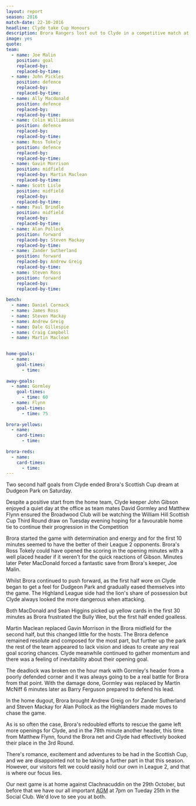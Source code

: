 ```yaml
---
layout: report
season: 2016
match-date: 22-10-2016
headline: Clyde take Cup Honours
description: Brora Rangers lost out to Clyde in a competitive match at Dudgeon Park
image: yes
quote:
team:
  - name: Joe Malin
    position: goal
    replaced-by: 
    replaced-by-time: 
  - name: John Pickles
    position: defence
    replaced-by:
    replaced-by-time:
  - name: Ally Macdonald
    position: defence
    replaced-by: 
    replaced-by-time: 
  - name: Colin Williamson
    position: defence
    replaced-by: 
    replaced-by-time: 
  - name: Ross Tokely
    position: defence
    replaced-by: 
    replaced-by-time:
  - name: Gavin Morrison
    position: midfield
    replaced-by: Martin Maclean
    replaced-by-time: 
  - name: Scott Lisle
    position: midfield
    replaced-by: 
    replaced-by-time: 
  - name: Paul Brindle
    position: midfield
    replaced-by: 
    replaced-by-time: 
  - name: Alan Pollock
    position: forward
    replaced-by: Steven Mackay
    replaced-by-time: 
  - name: Zander Sutherland
    position: forward
    replaced-by: Andrew Greig
    replaced-by-time: 
  - name: Steven Ross
    position: forward
    replaced-by: 
    replaced-by-time: 
    
bench:
  - name: Daniel Cormack
  - name: James Ross
  - name: Steven Mackay
  - name: Andrew Greig
  - name: Dale Gillespie
  - name: Craig Campbell
  - name: Martin Maclean
  

home-goals:
  - name: 
    goal-times:
      - time: 
      
away-goals:
  - name: Gormley
    goal-times:
      - time: 60
  - name: Flynn
    goal-times:
      - time: 75
      
brora-yellows:
  - name: 
    card-times:
      - time: 
      
brora-reds:
  - name: 
    card-times:
      - time: 
---
```

Two second half goals from Clyde ended Brora's Scottish Cup dream at Dudgeon Park on Saturday.

Despite a positive start from the home team, Clyde keeper John Gibson enjoyed a quiet day at the office as team mates David Gormley and Matthew Flynn ensured the Broadwood Club will be watching the William Hill Scottish Cup Third Round draw on Tuesday evening hoping for a favourable home tie to continue their progression in the Competition

Brora started the game with determination and energy and for the first 10 minutes seemed to have the better of their League 2 opponents. Brora's Ross Tokely could have opened the scoring in the opening minutes with a well placed header if it weren't for the quick reactions of Gibson. Minutes later Peter MacDonald forced a fantastic save from Brora's keeper, Joe Malin.

Whilst Brora continued to push forward, as the first half wore on Clyde began to get a feel for Dudgeon Park and gradually eased themselves into the game. The Highland League side had the lion's share of possession but Clyde always looked the more dangerous when attacking.

Both MacDonald and Sean Higgins picked up yellow cards in the first 30 minutes as Brora frustrated the Bully Wee, but the first half ended goalless.

Martin Maclean replaced Gavin Morrison in the Brora midfield for the second half, but this changed little for the hosts. The Brora defence remained resolute and composed for the most part, but further up the park the rest of the team appeared to lack vision and ideas to create any real goal scoring chances. Clyde meanwhile continued to gather momentum and there was a feeling of inevitability about their opening goal.

The deadlock was broken on the hour mark with Gormley's header from a poorly defended corner and it was always going to be a real battle for Brora from that point. With the damage done, Gormley was replaced by Martin McNiff 6 minutes later as Barry Ferguson prepared to defend his lead.

In the home dugout, Brora brought Andrew Greig on for Zander Sutherland and Steven Mackay for Alan Pollock as the Highlanders made moves to chase the game.

As is so often the case, Brora's redoubled efforts to rescue the game left more openings for Clyde, and in the 78th minute another header, this time from Matthew Flynn, found the Brora net and Clyde had effectively booked their place in the 3rd Round.

There's romance, excitement and adventures to be had in the Scottish Cup, and we are disappointed not to be taking a further part in that this season. However, our visitors felt we could easily hold our own in League 2, and that is where our focus lies.

Our next game is at home against Clachnacuddin on the 29th October, but before that we have our all important [AGM](/2016/10/11/annual-general-meeting/) at 7pm on Tueday 25th in the Social Club. We'd love to see you at both.